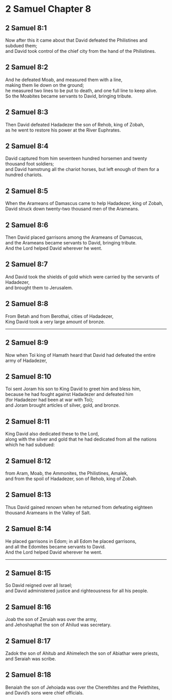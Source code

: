 # 2 Samuel Chapter 8

## 2 Samuel 8:1

Now after this it came about that David defeated the Philistines and subdued them;  
and David took control of the chief city from the hand of the Philistines.

## 2 Samuel 8:2

And he defeated Moab, and measured them with a line,  
making them lie down on the ground;  
he measured two lines to be put to death, and one full line to keep alive.  
So the Moabites became servants to David, bringing tribute.

## 2 Samuel 8:3

Then David defeated Hadadezer the son of Rehob, king of Zobah,  
as he went to restore his power at the River Euphrates.

## 2 Samuel 8:4

David captured from him seventeen hundred horsemen and twenty thousand foot soldiers;  
and David hamstrung all the chariot horses, but left enough of them for a hundred chariots.

## 2 Samuel 8:5

When the Arameans of Damascus came to help Hadadezer, king of Zobah,  
David struck down twenty-two thousand men of the Arameans.

## 2 Samuel 8:6

Then David placed garrisons among the Arameans of Damascus,  
and the Arameans became servants to David, bringing tribute.  
And the Lord helped David wherever he went.

## 2 Samuel 8:7

And David took the shields of gold which were carried by the servants of Hadadezer,  
and brought them to Jerusalem.

## 2 Samuel 8:8

From Betah and from Berothai, cities of Hadadezer,  
King David took a very large amount of bronze.

---

## 2 Samuel 8:9

Now when Toi king of Hamath heard that David had defeated the entire army of Hadadezer,

## 2 Samuel 8:10

Toi sent Joram his son to King David to greet him and bless him,  
because he had fought against Hadadezer and defeated him  
(for Hadadezer had been at war with Toi);  
and Joram brought articles of silver, gold, and bronze.

## 2 Samuel 8:11

King David also dedicated these to the Lord,  
along with the silver and gold that he had dedicated from all the nations which he had subdued:

## 2 Samuel 8:12

from Aram, Moab, the Ammonites, the Philistines, Amalek,  
and from the spoil of Hadadezer, son of Rehob, king of Zobah.

## 2 Samuel 8:13

Thus David gained renown when he returned from defeating eighteen thousand Arameans in the Valley of Salt.

## 2 Samuel 8:14

He placed garrisons in Edom; in all Edom he placed garrisons,  
and all the Edomites became servants to David.  
And the Lord helped David wherever he went.

---

## 2 Samuel 8:15

So David reigned over all Israel;  
and David administered justice and righteousness for all his people.

## 2 Samuel 8:16

Joab the son of Zeruiah was over the army,  
and Jehoshaphat the son of Ahilud was secretary.

## 2 Samuel 8:17

Zadok the son of Ahitub and Ahimelech the son of Abiathar were priests,  
and Seraiah was scribe.

## 2 Samuel 8:18

Benaiah the son of Jehoiada was over the Cherethites and the Pelethites,  
and David’s sons were chief officials.
